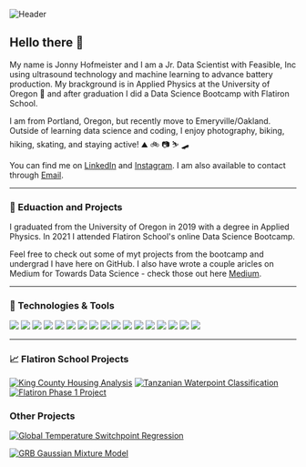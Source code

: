 ![Header](https://github.com/jonnyhof/jonnyhof/blob/main/images/jonny_header.png "Header")

## Hello there 👋

My name is Jonny Hofmeister and I am a Jr. Data Scientist with Feasible, Inc using ultrasound technology and machine learning to advance battery production.  My brackground is in Applied Physics at the University of Oregon 🦆 and after graduation I did a Data Science Bootcamp with Flatiron School.

I am from Portland, Oregon, but recently move to Emeryville/Oakland. Outside of learning data science and coding, I enjoy photography, biking, hiking, skating, and staying active! ⛰ 🚲 📷 ⛷ 🛹

You can find me on [LinkedIn][2] and [Instagram][1]. I am also available to contact through [Email](mailto:jonny.hofmeister@gmail.com).

**********

### 🌱 Eduaction and Projects

I graduated from the University of Oregon in 2019 with a degree in Applied Physics. In 2021 I attended Flatiron School's online Data Science Bootcamp.

Feel free to check out some of myt projects from the bootcamp and undergrad I have here on GitHub. I also have wrote a couple aricles on Medium for Towards Data Science - check those out here [Medium](https://jonnyhofmeister.medium.com/).

*******

### 🔧 Technologies & Tools

![](https://img.shields.io/badge/OS-Linux-informational?style=flat&logo=linux&logoColor=white&color=2bbc8a)
![](https://img.shields.io/badge/Code-Python-informational?style=flat&logo=python&logoColor=white&color=2bbc8a)
![](https://img.shields.io/badge/Tools-Jupyter-informational?style=flat&logo=Jupyter&logoColor=white&color=2bbc8a)
![](https://img.shields.io/badge/Tools-Numpy-informational?style=flat&logo=Numpy&logoColor=white&color=2bbc8a)
![](https://img.shields.io/badge/Tools-Pandas-informational?style=flat&logo=Pandas&logoColor=white&color=2bbc8a)
![](https://img.shields.io/badge/Tools-SciPy-informational?style=flat&logo=SciPy&logoColor=white&color=2bbc8a)
![](https://img.shields.io/badge/Tools-SciKit_Learn-informational?style=flat&logo=scikit-learn&logoColor=white&color=2bbc8a)
![](https://img.shields.io/badge/Tools-PostgreSQL-informational?style=flat&logo=postgresql&logoColor=white&color=2bbc8a)
![](https://img.shields.io/badge/Code-R-informational?style=flat&logo=R&logoColor=white&color=2bbc8a)
![](https://img.shields.io/badge/Tools-VS_Code-informational?style=flat&logo=visual-studio-code&logoColor=white&color=2bbc8a)
![](https://img.shields.io/badge/Tools-PyCharm-informational?style=flat&logo=pycharm&logoColor=white&color=2bbc8a)
![](https://img.shields.io/badge/Shell-Bash-informational?style=flat&logo=gnu-bash&logoColor=white&color=2bbc8a)
![](https://img.shields.io/badge/Tools-Docker-informational?style=flat&logo=docker&logoColor=white&color=2bbc8a)
![](https://img.shields.io/badge/Tools-JSON-informational?style=flat&logo=JSON&logoColor=white&color=2bbc8a)
![](https://img.shields.io/badge/Tools-geoJSON-informational?style=flat&logo=geoJSON&logoColor=white&color=2bbc8a)
![](https://img.shields.io/badge/Tools-GitHub-informational?style=flat&logo=GitHub&logoColor=white&color=2bbc8a)
![](https://img.shields.io/badge/Editor-Adobe_CC-informational?style=flat&logo=adobe-creative-cloud&logoColor=white&color=2bbc8a)

******


### &#x1f4c8; Flatiron School Projects
[![King County Housing Analysis](https://github-readme-stats.vercel.app/api/pin/?username=jonnyhof&repo=kings_county_housing_analysis)](https://github.com/jonnyhof/kings_county_housing_analysis)
[![Tanzanian Waterpoint Classification](https://github-readme-stats.vercel.app/api/pin/?username=jonnyhof&repo=tanzanian_waterpoint_classification)](https://github.com/jonnyhof/tanzanian_waterpoint_classification)
[![Flatiron Phase 1 Project](https://github-readme-stats.vercel.app/api/pin/?username=jonnyhof&repo=phase1_project)](https://github.com/jonnyhof/phase1_project)



### Other Projects

[![Global Temperature Switchpoint Regression](https://github-readme-stats.vercel.app/api/pin/?username=jonnyhof&repo=global_temperature_switchpoint_analysis)](https://github.com/jonnyhof/global_temperature_switchpoint_analysis)

[![GRB Gaussian Mixture Model](https://github-readme-stats.vercel.app/api/pin/?username=jonnyhof&repo=GRB_gaussian_mixture_model)](https://github.com/jonnyhof/GRB_gaussian_mixture_model)




<!-- Links to your social media accounts -->

[1]: https://www.instagram.com/jonny__rolls/
[2]: https://www.linkedin.com/in/jonny-hofmeister-24852694/
